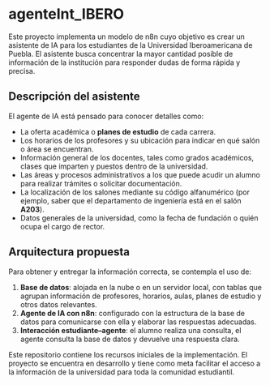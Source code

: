 # agenteInt_IBERO

Este proyecto implementa un modelo de n8n cuyo objetivo es crear un asistente de IA para los estudiantes de la Universidad Iberoamericana de Puebla. El asistente busca concentrar la mayor cantidad posible de información de la institución para responder dudas de forma rápida y precisa.

## Descripción del asistente

El agente de IA está pensado para conocer detalles como:

- La oferta académica o **planes de estudio** de cada carrera.
- Los horarios de los profesores y su ubicación para indicar en qué salón o área se encuentran.
- Información general de los docentes, tales como grados académicos, clases que imparten y puestos dentro de la universidad.
- Las áreas y procesos administrativos a los que puede acudir un alumno para realizar trámites o solicitar documentación.
- La localización de los salones mediante su código alfanumérico (por ejemplo, saber que el departamento de ingeniería está en el salón **A203**).
- Datos generales de la universidad, como la fecha de fundación o quién ocupa el cargo de rector.

## Arquitectura propuesta

Para obtener y entregar la información correcta, se contempla el uso de:

1. **Base de datos**: alojada en la nube o en un servidor local, con tablas que agrupan información de profesores, horarios, aulas, planes de estudio y otros datos relevantes.
2. **Agente de IA con n8n**: configurado con la estructura de la base de datos para comunicarse con ella y elaborar las respuestas adecuadas.
3. **Interacción estudiante–agente**: el alumno realiza una consulta, el agente consulta la base de datos y devuelve una respuesta clara.

Este repositorio contiene los recursos iniciales de la implementación. El proyecto se encuentra en desarrollo y tiene como meta facilitar el acceso a la información de la universidad para toda la comunidad estudiantil.
